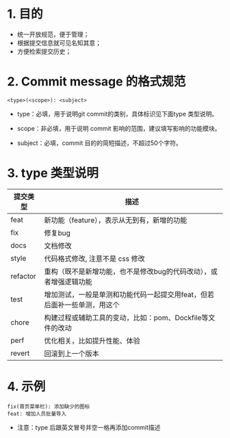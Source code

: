 # 1. 目的
* 统一开放规范，便于管理；
* 根据提交信息就可见名知其意；
* 方便检索提交历史；
# 2. Commit message 的格式规范
```
<type>(<scope>): <subject>
```
* type：必填，用于说明git commit的类别，具体标识见下面type 类型说明。

* scope：非必填，用于说明 commit 影响的范围，建议填写影响的功能模块。

* subject：必填，commit 目的的简短描述，不超过50个字符。

# 3. type 类型说明
|  提交类型  | 描述  |
|  ----     | ----  |
| feat      | 新功能（feature），表示从无到有，新增的功能 |
| fix       | 修复bug |
| docs      | 文档修改 |
| style     | 代码格式修改, 注意不是 css 修改 |
| refactor  | 重构（既不是新增功能，也不是修改bug的代码改动），或者增强逻辑功能 |
| test      | 增加测试，一般是单测和功能代码一起提交用feat，但若后面补一些单测，用这个 |
| chore     | 构建过程或辅助工具的变动，比如：pom、Dockfile等文件的改动 |
| perf      | 优化相关，比如提升性能、体验 |
| revert    | 回滚到上一个版本 |

# 4. 示例
```
fix(首页菜单栏): 添加缺少的图标
feat: 增加人员批量导入
```
- 注意：type 后跟英文冒号并空一格再添加commit描述